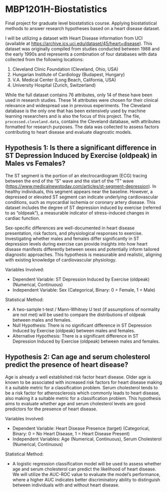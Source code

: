 # MBP1201H-Biostatistics
Final project for graduate level biostatistics course. Applying biostatistical methods to answer research hypotheses based on a heart disease dataset.

I will be utilizing a dataset with Heart Disease information from UCI (available at https://archive.ics.uci.edu/dataset/45/heart+disease). This dataset was originally compiled from studies conducted between 1988 and the early 1990s and represents a combination of four databases with data collected from the following locations:

1.	Cleveland Clinic Foundation (Cleveland, Ohio, USA)
2.	Hungarian Institute of Cardiology (Budapest, Hungary)
3.	V.A. Medical Center (Long Beach, California, USA)
4.	University Hospital (Zurich, Switzerland)

While the full dataset contains 76 attributes, only 14 of these have been used in research studies. These 14 attributes were chosen for their clinical relevance and widespread use in previous experiments. The Cleveland database is the only one that has been extensively used by machine learning researchers and is also the focus of this project. The file, `processed.cleveland.data`, contains the Cleveland database, with attributes formatted for research purposes. The data was collected to assess factors contributing to heart disease and evaluate diagnostic models.

## **Hypothesis 1: Is there a significant difference in ST Depression Induced by Exercise (oldpeak) in Males vs Females?**

The ST segment is the portion of an electrocardiogram (ECG) tracing between the end of the “S” wave and the start of the “T” wave (https://www.medicalnewstoday.com/articles/st-segment-depression). In healthy individuals, this segment appears near the baseline. However, a depressed or elevated ST segment can indicate underlying cardiovascular conditions, such as myocardial ischemia or coronary artery disease. This dataset includes the degree of ST depression induced by exercise (referred to as “oldpeak”), a measurable indicator of stress-induced changes in cardiac function.

Sex-specific differences are well-documented in heart disease presentation, risk factors, and physiological responses to exercise. Investigating whether males and females differ significantly in ST depression levels during exercise can provide insights into how heart disease manifests differently between sexes and potentially inform tailored diagnostic approaches. This hypothesis is measurable and realistic, aligning with existing knowledge of cardiovascular physiology.

Variables Involved:
- Dependent Variable: ST Depression Induced by Exercise (oldpeak) (Numerical, Continuous)
- Independent Variable: Sex (Categorical, Binary: 0 = Female, 1 = Male)

Statistical Method:
- A two-sample t-test / Mann-Whitney U test (if assumptions of normality are not met) will be used to compare the distributions of oldpeak between males and females.
- Null Hypothesis: There is no significant difference in ST Depression Induced by Exercise (oldpeak) between males and females.
- Alternative Hypothesis: There is a significant difference in ST Depression Induced by Exercise (oldpeak) between males and females.

## **Hypothesis 2: Can age and serum cholesterol predict the presence of heart disease?**

Age is already a well established risk factor heart disease. Older age is known to be associated with increased risk factors for heart disease making it a suitable metric for a classification problem. Serum cholesterol tends to be a risk factor for atherosclerosis which commonly leads to heart disease, also making it a suitable metric for a classification problem. This hypothesis aims to evaluate whether age and serum cholesterol levels are good predictors for the presence of heart disease.

Variables Involved:
- Dependent Variable: Heart Disease Presence (target) (Categorical, Binary: 0 = No Heart Disease, 1 = Heart Disease Present)
- Independent Variables: Age (Numerical, Continuous), Serum Cholesterol (Numerical, Continuous)

Statistical Method:
- A logistic regression classification model will be used to assess whether age and serum cholesterol can predict the likelihood of heart disease. We will utilize the AUC-ROC value to evaluate the model’s performance, where a higher AUC indicates better discriminatory ability to distinguish between individuals with and without heart disease.

